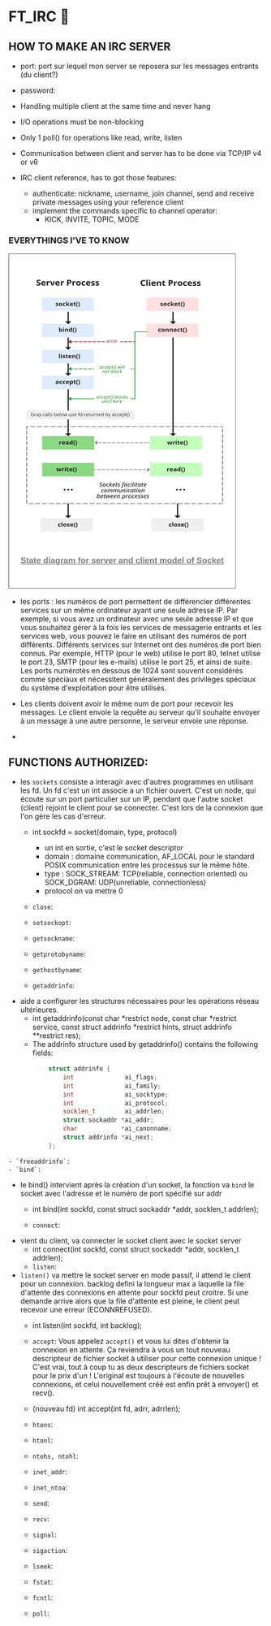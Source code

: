 # FT_IRC 🧠

## HOW TO MAKE AN IRC SERVER

- port: port sur lequel mon server se reposera sur les messages entrants (du client?)

- password:

- Handling multiple client at the same time and never hang

- I/O operations must be non-blocking

- Only 1 poll() for operations like read, write, listen

- Communication between client and server has to be done via TCP/IP v4 or v6

- IRC client reference, has to got those features:
    - authenticate: nickname, username, join channel, send and receive private messages using your reference client
    - implement the commands specific to channel operator:
        - KICK, INVITE, TOPIC, MODE

### EVERYTHINGS I'VE TO KNOW

![Screenshot](img/socket.png)

- les ports :  les numéros de port permettent de différencier différentes services sur un même ordinateur ayant une seule adresse IP. Par exemple, si vous avez un ordinateur avec une seule adresse IP et que vous souhaitez gérer à la fois les services de messagerie entrants et les services web, vous pouvez le faire en utilisant des numéros de port différents. Différents services sur Internet ont des numéros de port bien connus. Par exemple, HTTP (pour le web) utilise le port 80, telnet utilise le port 23, SMTP (pour les e-mails) utilise le port 25, et ainsi de suite. Les ports numérotés en dessous de 1024 sont souvent considérés comme spéciaux et nécessitent généralement des privilèges spéciaux du système d'exploitation pour être utilisés.

- Les clients doivent avoir le même num de port pour recevoir les messages. Le client envoie la requête au serveur qu'il souhaite envoyer à un message à une autre personne, le serveur envoie une réponse.

- 

## FUNCTIONS AUTHORIZED:

- les `sockets` consiste a interagir avec d'autres programmes en utilisant les fd. Un fd c'est un int associe a un fichier ouvert. C'est un node, qui écoute sur un port particulier sur un IP, pendant que l'autre socket (client) rejoint le client pour se connecter. C'est lors de la connexion que l'on gère les cas d'erreur.
    - int sockfd = socket(domain, type, protocol)
        - un int en sortie, c'est le socket descriptor
        - domain : domaine communication, AF_LOCAL pour le standard POSIX communication entre les processus sur le même hôte.
        - type : SOCK_STREAM: TCP(reliable, connection oriented) ou SOCK_DGRAM: UDP(unreliable, connectionless)
        - protocol on va mettre 0
    - `close`:
    - `setsockopt`:
    - `getsockname`:
    - `getprotobyname`:
    - `gethostbyname`:

    - `getaddrinfo`:
- aide a configurer les structures nécessaires pour les opérations réseau ultérieures.
    - int getaddrinfo(const char *restrict node,
                       const char *restrict service,
                       const struct addrinfo *restrict hints,
                       struct addrinfo **restrict res);
    - The addrinfo structure used by getaddrinfo() contains the following fields:
```cpp
           struct addrinfo {
               int              ai_flags;
               int              ai_family;
               int              ai_socktype;
               int              ai_protocol;
               socklen_t        ai_addrlen;
               struct sockaddr *ai_addr;
               char            *ai_canonname;
               struct addrinfo *ai_next;
           };
```
    - `freeaddrinfo`:
    - `bind`:
- le bind() intervient après la création d'un socket, la fonction va `bind` le socket avec l'adresse et le numéro de port spécifié sur addr
    - int bind(int sockfd, const struct sockaddr *addr, socklen_t addrlen);

    - `connect`:
- vient du client, va connecter le socket client avec le socket server
    - int connect(int sockfd, const struct sockaddr *addr, socklen_t addrlen);
    - `listen`:
- `listen()` va mettre le socket server en mode passif, il attend le client pour un connexion. backlog defini la longueur max a laquelle la file d'attente des connexions en attente pour sockfd peut croitre. Si une demande arrive alors que la file d'attente est pleine, le client peut recevoir une erreur (ECONNREFUSED).
    - int listen(int sockfd, int backlog);

    - `accept`:
Vous appelez `accept()` et vous lui dites d'obtenir la connexion en attente. Ça reviendra
à vous un tout nouveau descripteur de fichier socket à utiliser pour cette connexion unique ! C'est vrai, tout à coup tu as
deux descripteurs de fichiers socket pour le prix d'un ! L'original est toujours à l'écoute de nouvelles connexions,
et celui nouvellement créé est enfin prêt à envoyer() et recv().
    - (nouveau fd) int accept(int fd, adrr, adrrlen); 
    - `htons`:
    - `htonl`:
    - `ntohs, ntohl`:
    - `inet_addr`:
    - `inet_ntoa`:
    - `send`:
    - `recv`:
    - `signal`:
    - `sigaction`:
    - `lseek`:
    - `fstat`:
    - `fcntl`:
    - `poll`:
